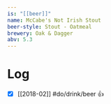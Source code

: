 ```yaml
---
is: "[[beer]]"
name: McCabe's Not Irish Stout
beer-style: Stout - Oatmeal
brewery: Oak & Dagger
abv: 5.3
---
```

# Log
- [x] [[2018-02]] #do/drink/beer 👍
